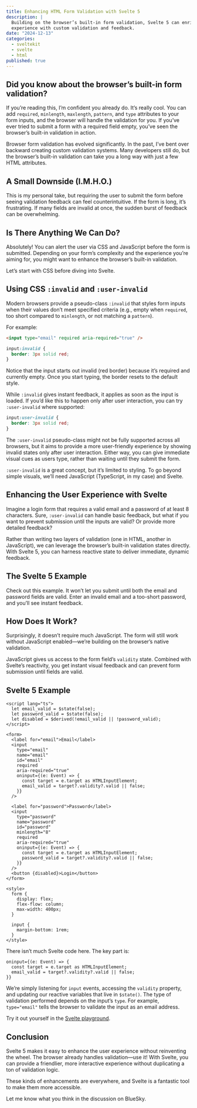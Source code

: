 ```yaml
---
title: Enhancing HTML Form Validation with Svelte 5
description: |
  Building on the browser’s built-in form validation, Svelte 5 can enrich the user
  experience with custom validation and feedback.
date: "2024-12-13"
categories:
  - sveltekit
  - svelte
  - html
published: true
---
```


<script>
    import CssInvalid from '$lib/components/blog/CssInvalid.svelte';
    import CssUserInvalid from '$lib/components/blog/CssUserInvalid.svelte';
    import SampleLoginForm from '$lib/components/blog/SampleLoginForm.svelte';
</script>

## Did you know about the browser’s built-in form validation?

If you’re reading this, I’m confident you already do. It’s really cool. You can add
`required`, `minlength`, `maxlength`, `pattern`, and `type` attributes to your form
inputs, and the browser will handle the validation for you. If you’ve ever tried to submit
a form with a required field empty, you’ve seen the browser’s built-in validation in
action.

Browser form validation has evolved significantly. In the past, I’ve bent over backward
creating custom validation systems. Many developers still do, but the browser’s built-in
validation can take you a long way with just a few HTML attributes.

## A Small Downside (I.M.H.O.)

This is my personal take, but requiring the user to submit the form before seeing
validation feedback can feel counterintuitive. If the form is long, it’s frustrating. If
many fields are invalid at once, the sudden burst of feedback can be overwhelming.

## Is There Anything We Can Do?

Absolutely! You can alert the user via CSS and JavaScript before the form is submitted.
Depending on your form’s complexity and the experience you’re aiming for, you might want
to enhance the browser’s built-in validation.

Let’s start with CSS before diving into Svelte.

## Using CSS `:invalid` and `:user-invalid`

Modern browsers provide a pseudo-class `:invalid` that styles form inputs when their
values don’t meet specified criteria (e.g., empty when `required`, too short compared to
`minlength`, or not matching a `pattern`).

For example:

```html
<input type="email" required aria-required="true" />
```

```css
input:invalid {
  border: 3px solid red;
}
```

<CssInvalid />

Notice that the input starts out invalid (red border) because it’s required and currently
empty. Once you start typing, the border resets to the default style.

While `:invalid` gives instant feedback, it applies as soon as the input is loaded. If
you’d like this to happen only after user interaction, you can try `:user-invalid` where
supported:

```css
input:user-invalid {
  border: 3px solid red;
}
```

<CssUserInvalid />

The `:user-invalid` pseudo-class might not be fully supported across all browsers, but it
aims to provide a more user-friendly experience by showing invalid states only after user
interaction. Either way, you can give immediate visual cues as users type, rather than
waiting until they submit the form.

`:user-invalid` is a great concept, but it’s limited to styling. To go beyond simple
visuals, we’ll need JavaScript (TypeScript, in my case) and Svelte.

## Enhancing the User Experience with Svelte

Imagine a login form that requires a valid email and a password of at least 8 characters.
Sure, `:user-invalid` can handle basic feedback, but what if you want to prevent
submission until the inputs are valid? Or provide more detailed feedback?

Rather than writing two layers of validation (one in HTML, another in JavaScript), we can
leverage the browser’s built-in validation states directly. With Svelte 5, you can harness
reactive state to deliver immediate, dynamic feedback.

## The Svelte 5 Example

Check out this example. It won’t let you submit until both the email and password fields
are valid. Enter an invalid email and a too-short password, and you’ll see instant
feedback.

<SampleLoginForm />

## How Does It Work?

Surprisingly, it doesn’t require much JavaScript. The form will still work without
JavaScript enabled—we’re building on the browser’s native validation.

JavaScript gives us access to the form field’s `validity` state. Combined with Svelte’s
reactivity, you get instant visual feedback and can prevent form submission until fields
are valid.

## Svelte 5 Example

```svelte
<script lang="ts">
  let email_valid = $state(false);
  let password_valid = $state(false);
  let disabled = $derived(!email_valid || !password_valid);
</script>

<form>
  <label for="email">Email</label>
  <input
    type="email"
    name="email"
    id="email"
    required
    aria-required="true"
    oninput={(e: Event) => {
      const target = e.target as HTMLInputElement;
      email_valid = target?.validity?.valid || false;
    }}
  />

  <label for="password">Password</label>
  <input
    type="password"
    name="password"
    id="password"
    minlength="8"
    required
    aria-required="true"
    oninput={(e: Event) => {
      const target = e.target as HTMLInputElement;
      password_valid = target?.validity?.valid || false;
    }}
  />
  <button {disabled}>Login</button>
</form>

<style>
  form {
    display: flex;
    flex-flow: column;
    max-width: 400px;
  }

  input {
    margin-bottom: 1rem;
  }
</style>
```

There isn’t much Svelte code here. The key part is:

```svelte
oninput={(e: Event) => {
  const target = e.target as HTMLInputElement;
  email_valid = target?.validity?.valid || false;
}}
```

We’re simply listening for `input` events, accessing the `validity` property, and updating
our reactive variables that live in `$state()`. The type of validation performed depends
on the input’s `type`. For example, `type="email"` tells the browser to validate the input
as an email address.

Try it out yourself in the
[Svelte playground](https://svelte.dev/playground/b06268bdf82643e096fe57bb3fe583c9?version=5.12.0).

## Conclusion

Svelte 5 makes it easy to enhance the user experience without reinventing the wheel. The
browser already handles validation—use it! With Svelte, you can provide a friendlier, more
interactive experience without duplicating a ton of validation logic.

These kinds of enhancements are everywhere, and Svelte is a fantastic tool to make them
more accessible.

Let me know what you think in the discussion on BlueSky.
